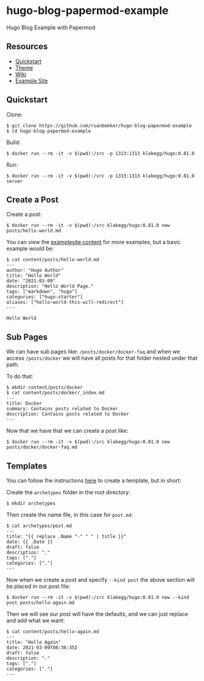 # hugo-blog-papermod-example
Hugo Blog Example with Papermod

## Resources

- [Quickstart](https://gohugo.io/getting-started/quick-start/)
- [Theme](https://github.com/adityatelange/hugo-PaperMod/wiki/Installation)
- [Wiki](https://github.com/adityatelange/hugo-PaperMod/wiki/Installation)
- [Example Site](https://github.com/adityatelange/hugo-PaperMod/tree/exampleSite)

## Quickstart

Clone:

```
$ git clone https://github.com/ruanbekker/hugo-blog-papermod-example
$ cd hugo-blog-papermod-example
```

Build:

```
$ docker run --rm -it -v $(pwd):/src -p 1313:1313 klakegg/hugo:0.81.0
```

Run:

```
$ docker run --rm -it -v $(pwd):/src -p 1313:1313 klakegg/hugo:0.81.0 server
```

## Create a Post

Create a post:

```
$ docker run --rm -it -v $(pwd):/src klakegg/hugo:0.81.0 new posts/hello-world.md
```

You can view the [examplesite content](https://github.com/adityatelange/hugo-PaperMod/tree/exampleSite/content/posts) for more examples, but a basic example would be:

```
$ cat content/posts/hello-world.md
---
author: "Hugo Author"
title: "Hello World"
date: "2021-03-09"
description: "Hello World Page."
tags: ["markdown", "hugo"]
categories: ["hugo-starter"]
aliases: ["hello-world-this-will-redirect"]
---

Hello World
```

## Sub Pages

We can have sub pages like: `/posts/docker/docker-faq` and when we access `/posts/docker` we will have all posts for that folder nested under that path.

To do that:

```
$ mkdir content/posts/docker 
$ cat content/posts/docker/_index.md
---
title: Docker
summary: Contains posts related to Docker
description: Contains posts related to Docker
---
```

Now that we have that we can create a post like:

```
$ docker run --rm -it -v $(pwd):/src klakegg/hugo:0.81.0 new posts/docker/docker-faq.md
```

## Templates

You can follow the instructions [here](https://github.com/adityatelange/hugo-PaperMod/wiki/Installation#sample-pagemd) to create a template, but in short:

Create the `archetypes` folder in the root directory:

```
$ mkdir archetypes
```

Then create the name file, in this case for `post.md`:

```
$ cat archetypes/post.md
---
title: "{{ replace .Name "-" " " | title }}"
date: {{ .Date }}
draft: false
description: "."
tags: ["."]
categories: ["."]
--- 
```

Now when we create a post and specify `--kind post` the above section will be placed in our post file:

```
$ docker run --rm -it -v $(pwd):/src klakegg/hugo:0.81.0 new --kind post posts/hello-again.md
```

Then we will see our post will have the defaults, and we can just replace and add what we want:

```
$ cat content/posts/hello-again.md
---
title: "Hello Again"
date: 2021-03-09T08:36:35Z
draft: false
description: "."
tags: ["."]
categories: ["."]
---
```


